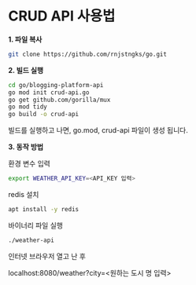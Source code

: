 # CRUD API 사용법

**1. 파일 복사**
```sh
git clone https://github.com/rnjstngks/go.git
```

**2. 빌드 실행**
```sh
cd go/blogging-platform-api
go mod init crud-api.go
go get github.com/gorilla/mux
go mod tidy
go build -o crud-api
```

빌드를 실행하고 나면, go.mod, crud-api 파일이 생성 됩니다.

**3. 동작 방법**

환경 변수 입력
```sh
export WEATHER_API_KEY=<API_KEY 입력>
```

redis 설치
```sh
apt install -y redis
```

바이너리 파일 실행
```sh
./weather-api
```

인터넷 브라우저 열고 난 후

localhost:8080/weather?city=<원하는 도시 명 입력>